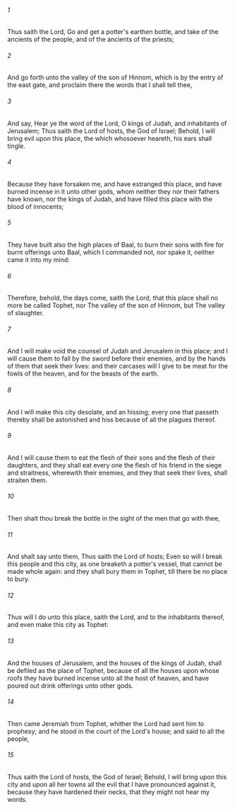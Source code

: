 ###### 1
Thus saith the Lord, Go and get a potter's earthen bottle, and take of the ancients of the people, and of the ancients of the priests;

###### 2
And go forth unto the valley of the son of Hinnom, which is by the entry of the east gate, and proclaim there the words that I shall tell thee,

###### 3
And say, Hear ye the word of the Lord, O kings of Judah, and inhabitants of Jerusalem; Thus saith the Lord of hosts, the God of Israel; Behold, I will bring evil upon this place, the which whosoever heareth, his ears shall tingle.

###### 4
Because they have forsaken me, and have estranged this place, and have burned incense in it unto other gods, whom neither they nor their fathers have known, nor the kings of Judah, and have filled this place with the blood of innocents;

###### 5
They have built also the high places of Baal, to burn their sons with fire for burnt offerings unto Baal, which I commanded not, nor spake it, neither came it into my mind:

###### 6
Therefore, behold, the days come, saith the Lord, that this place shall no more be called Tophet, nor The valley of the son of Hinnom, but The valley of slaughter.

###### 7
And I will make void the counsel of Judah and Jerusalem in this place; and I will cause them to fall by the sword before their enemies, and by the hands of them that seek their lives: and their carcases will I give to be meat for the fowls of the heaven, and for the beasts of the earth.

###### 8
And I will make this city desolate, and an hissing; every one that passeth thereby shall be astonished and hiss because of all the plagues thereof.

###### 9
And I will cause them to eat the flesh of their sons and the flesh of their daughters, and they shall eat every one the flesh of his friend in the siege and straitness, wherewith their enemies, and they that seek their lives, shall straiten them.

###### 10
Then shalt thou break the bottle in the sight of the men that go with thee,

###### 11
And shalt say unto them, Thus saith the Lord of hosts; Even so will I break this people and this city, as one breaketh a potter's vessel, that cannot be made whole again: and they shall bury them in Tophet, till there be no place to bury.

###### 12
Thus will I do unto this place, saith the Lord, and to the inhabitants thereof, and even make this city as Tophet:

###### 13
And the houses of Jerusalem, and the houses of the kings of Judah, shall be defiled as the place of Tophet, because of all the houses upon whose roofs they have burned incense unto all the host of heaven, and have poured out drink offerings unto other gods.

###### 14
Then came Jeremiah from Tophet, whither the Lord had sent him to prophesy; and he stood in the court of the Lord's house; and said to all the people,

###### 15
Thus saith the Lord of hosts, the God of Israel; Behold, I will bring upon this city and upon all her towns all the evil that I have pronounced against it, because they have hardened their necks, that they might not hear my words.

